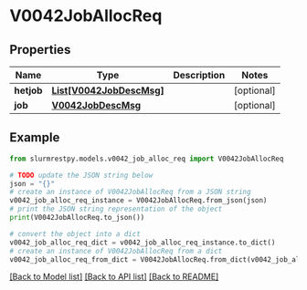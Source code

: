 # V0042JobAllocReq


## Properties

Name | Type | Description | Notes
------------ | ------------- | ------------- | -------------
**hetjob** | [**List[V0042JobDescMsg]**](V0042JobDescMsg.md) |  | [optional]
**job** | [**V0042JobDescMsg**](V0042JobDescMsg.md) |  | [optional]

## Example

```python
from slurmrestpy.models.v0042_job_alloc_req import V0042JobAllocReq

# TODO update the JSON string below
json = "{}"
# create an instance of V0042JobAllocReq from a JSON string
v0042_job_alloc_req_instance = V0042JobAllocReq.from_json(json)
# print the JSON string representation of the object
print(V0042JobAllocReq.to_json())

# convert the object into a dict
v0042_job_alloc_req_dict = v0042_job_alloc_req_instance.to_dict()
# create an instance of V0042JobAllocReq from a dict
v0042_job_alloc_req_from_dict = V0042JobAllocReq.from_dict(v0042_job_alloc_req_dict)
```
[[Back to Model list]](../README.md#documentation-for-models) [[Back to API list]](../README.md#documentation-for-api-endpoints) [[Back to README]](../README.md)


